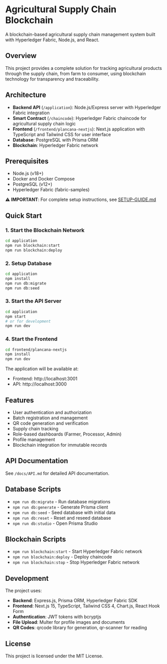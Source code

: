 # Agricultural Supply Chain Blockchain

A blockchain-based agricultural supply chain management system built with Hyperledger Fabric, Node.js, and React.

## Overview

This project provides a complete solution for tracking agricultural products through the supply chain, from farm to consumer, using blockchain technology for transparency and traceability.

## Architecture

- **Backend API** (`/application`): Node.js/Express server with Hyperledger Fabric integration
- **Smart Contract** (`/chaincode`): Hyperledger Fabric chaincode for agricultural supply chain logic
- **Frontend** (`/frontend/plancana-nextjs`): Next.js application with TypeScript and Tailwind CSS for user interface
- **Database**: PostgreSQL with Prisma ORM
- **Blockchain**: Hyperledger Fabric network

## Prerequisites

- Node.js (v18+)
- Docker and Docker Compose
- PostgreSQL (v12+)
- Hyperledger Fabric (fabric-samples)

⚠️ **IMPORTANT**: For complete setup instructions, see [SETUP-GUIDE.md](./SETUP-GUIDE.md)

## Quick Start

### 1. Start the Blockchain Network

```bash
cd application
npm run blockchain:start
npm run blockchain:deploy
```

### 2. Setup Database

```bash
cd application
npm install
npm run db:migrate
npm run db:seed
```

### 3. Start the API Server

```bash
cd application
npm start
# or for development
npm run dev
```

### 4. Start the Frontend

```bash
cd frontend/plancana-nextjs
npm install
npm run dev
```

The application will be available at:
- Frontend: http://localhost:3001
- API: http://localhost:3000

## Features

- User authentication and authorization
- Batch registration and management
- QR code generation and verification
- Supply chain tracking
- Role-based dashboards (Farmer, Processor, Admin)
- Profile management
- Blockchain integration for immutable records

## API Documentation

See `/docs/API.md` for detailed API documentation.

## Database Scripts

- `npm run db:migrate` - Run database migrations
- `npm run db:generate` - Generate Prisma client
- `npm run db:seed` - Seed database with initial data
- `npm run db:reset` - Reset and reseed database
- `npm run db:studio` - Open Prisma Studio

## Blockchain Scripts

- `npm run blockchain:start` - Start Hyperledger Fabric network
- `npm run blockchain:deploy` - Deploy chaincode
- `npm run blockchain:stop` - Stop Hyperledger Fabric network

## Development

The project uses:
- **Backend**: Express.js, Prisma ORM, Hyperledger Fabric SDK
- **Frontend**: Next.js 15, TypeScript, Tailwind CSS 4, Chart.js, React Hook Form
- **Authentication**: JWT tokens with bcryptjs
- **File Upload**: Multer for profile images and documents
- **QR Codes**: qrcode library for generation, qr-scanner for reading

## License

This project is licensed under the MIT License.
